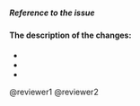 ##### Reference to the issue #

#### The description of the changes:

-

-

-

@reviewer1 @reviewer2
